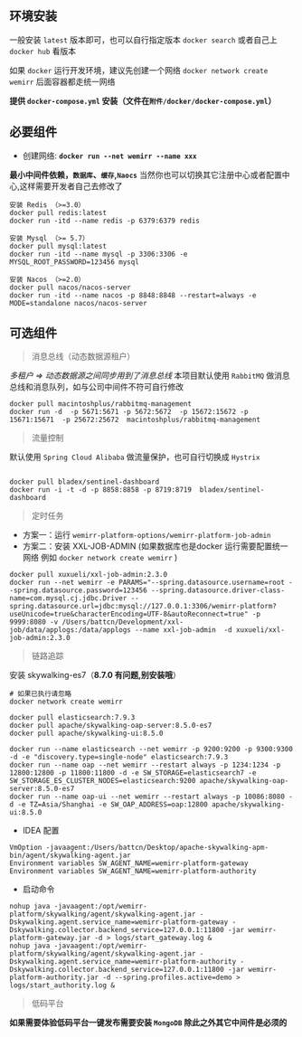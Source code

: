 ## 环境安装

一般安装 `latest` 版本即可，也可以自行指定版本 `docker search` 或者自己上 `docker hub` 看版本

如果 `docker` 运行开发环境，建议先创建一个网络 `docker network create wemirr` 后面容器都走统一网络

**提供 `docker-compose.yml` 安装（文件在`附件/docker/docker-compose.yml`）**

## 必要组件

- 创建网络: **`docker run --net wemirr --name xxx`**

**最小中间件依赖，`数据库`、`缓存`,`Naocs`** 当然你也可以切换其它注册中心或者配置中心,这样需要开发者自己去修改了

``` shell
安装 Redis （>=3.0）
docker pull redis:latest
docker run -itd --name redis -p 6379:6379 redis

安装 Mysql （>= 5.7）
docker pull mysql:latest
docker run -itd --name mysql -p 3306:3306 -e MYSQL_ROOT_PASSWORD=123456 mysql

安装 Nacos （>=2.0）
docker pull nacos/nacos-server
docker run -itd --name nacos -p 8848:8848 --restart=always -e MODE=standalone nacos/nacos-server
```

## 可选组件

> 消息总线（动态数据源租户）

*多租户 => 动态数据源之间同步用到了消息总线* 本项目默认使用 `RabbitMQ` 做消息总线和消息队列，如与公司中间件不符可自行修改 

```shell
docker pull macintoshplus/rabbitmq-management
docker run -d  -p 5671:5671 -p 5672:5672  -p 15672:15672 -p 15671:15671  -p 25672:25672  macintoshplus/rabbitmq-management
```

> 流量控制

默认使用 `Spring Cloud Alibaba` 做流量保护，也可自行切换成 `Hystrix`

```shell

docker pull bladex/sentinel-dashboard
docker run -i -t -d -p 8858:8858 -p 8719:8719  bladex/sentinel-dashboard
```

> 定时任务

- 方案一：运行 `wemirr-platform-options/wemirr-platform-job-admin`
- 方案二：安装 XXL-JOB-ADMIN (如果数据库也是docker 运行需要配置统一网络 例如 `docker network create wemirr` )

```shell
docker pull xuxueli/xxl-job-admin:2.3.0
docker run --net wemirr -e PARAMS="--spring.datasource.username=root --spring.datasource.password=123456 --spring.datasource.driver-class-name=com.mysql.cj.jdbc.Driver --spring.datasource.url=jdbc:mysql://127.0.0.1:3306/wemirr-platform?useUnicode=true&characterEncoding=UTF-8&autoReconnect=true" -p 9999:8080 -v /Users/battcn/Development/xxl-job/data/applogs:/data/applogs --name xxl-job-admin  -d xuxueli/xxl-job-admin:2.3.0
```

> 链路追踪 

安装 skywalking-es7（**8.7.0 有问题,别安装哦**）

```shell
# 如果已执行请忽略
docker network create wemirr

docker pull elasticsearch:7.9.3
docker pull apache/skywalking-oap-server:8.5.0-es7
docker pull apache/skywalking-ui:8.5.0

docker run --name elasticsearch --net wemirr -p 9200:9200 -p 9300:9300 -d -e "discovery.type=single-node" elasticsearch:7.9.3
docker run --name oap --net wemirr --restart always -p 1234:1234 -p 12800:12800 -p 11800:11800 -d -e SW_STORAGE=elasticsearch7 -e SW_STORAGE_ES_CLUSTER_NODES=elasticsearch:9200 apache/skywalking-oap-server:8.5.0-es7
docker run --name oap-ui --net wemirr --restart always -p 10086:8080 -d -e TZ=Asia/Shanghai -e SW_OAP_ADDRESS=oap:12800 apache/skywalking-ui:8.5.0
```

- IDEA 配置

``` properties
VmOption -javaagent:/Users/battcn/Desktop/apache-skywalking-apm-bin/agent/skywalking-agent.jar
Environment variables SW_AGENT_NAME=wemirr-platform-gateway
Environment variables SW_AGENT_NAME=wemirr-platform-authority
```

- 启动命令

``` shell
nohup java -javaagent:/opt/wemirr-platform/skywalking/agent/skywalking-agent.jar -Dskywalking.agent.service_name=wemirr-platform-gateway -Dskywalking.collector.backend_service=127.0.0.1:11800 -jar wemirr-platform-gateway.jar -d > logs/start_gateway.log &
nohup java -javaagent:/opt/wemirr-platform/skywalking/agent/skywalking-agent.jar -Dskywalking.agent.service_name=wemirr-platform-authority -Dskywalking.collector.backend_service=127.0.0.1:11800 -jar wemirr-platform-authority.jar -d --spring.profiles.active=demo > logs/start_authority.log &
```

> 低码平台

**如果需要体验低码平台一键发布需要安装 `MongoDB` 除此之外其它中间件是必须的**



